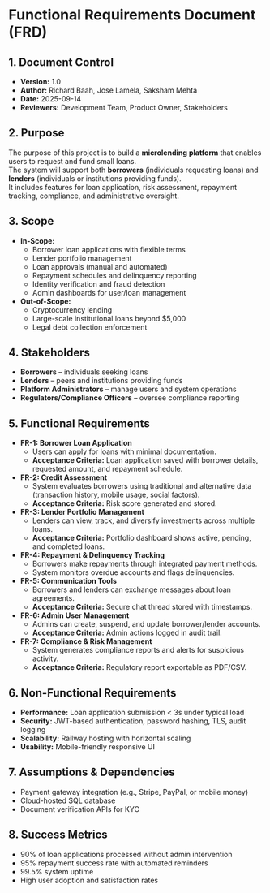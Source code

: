 # Functional Requirements Document (FRD)
## 1. Document Control
- **Version:** 1.0  
- **Author:** Richard Baah, Jose Lamela, Saksham Mehta
- **Date:** 2025-09-14
- **Reviewers:** Development Team, Product Owner, Stakeholders  
## 2. Purpose
The purpose of this project is to build a **microlending platform** that enables users to request and fund small loans.  
The system will support both **borrowers** (individuals requesting loans) and **lenders** (individuals or institutions providing funds).  
It includes features for loan application, risk assessment, repayment tracking, compliance, and administrative oversight.  
## 3. Scope
- **In-Scope:**  
  - Borrower loan applications with flexible terms  
  - Lender portfolio management  
  - Loan approvals (manual and automated)  
  - Repayment schedules and delinquency reporting  
  - Identity verification and fraud detection  
  - Admin dashboards for user/loan management  
- **Out-of-Scope:**  
  - Cryptocurrency lending  
  - Large-scale institutional loans beyond $5,000  
  - Legal debt collection enforcement
## 4. Stakeholders
- **Borrowers** – individuals seeking loans  
- **Lenders** – peers and institutions providing funds  
- **Platform Administrators** – manage users and system operations  
- **Regulators/Compliance Officers** – oversee compliance reporting  
## 5. Functional Requirements
- **FR-1: Borrower Loan Application**  
  - Users can apply for loans with minimal documentation.  
  - **Acceptance Criteria:** Loan application saved with borrower details, requested amount, and repayment schedule.  
- **FR-2: Credit Assessment**  
  - System evaluates borrowers using traditional and alternative data (transaction history, mobile usage, social factors).  
  - **Acceptance Criteria:** Risk score generated and stored.  
- **FR-3: Lender Portfolio Management**  
  - Lenders can view, track, and diversify investments across multiple loans.  
  - **Acceptance Criteria:** Portfolio dashboard shows active, pending, and completed loans.  
- **FR-4: Repayment & Delinquency Tracking**  
  - Borrowers make repayments through integrated payment methods.  
  - System monitors overdue accounts and flags delinquencies.  
- **FR-5: Communication Tools**  
  - Borrowers and lenders can exchange messages about loan agreements.  
  - **Acceptance Criteria:** Secure chat thread stored with timestamps.  
- **FR-6: Admin User Management**  
  - Admins can create, suspend, and update borrower/lender accounts.  
  - **Acceptance Criteria:** Admin actions logged in audit trail.  
- **FR-7: Compliance & Risk Management**  
  - System generates compliance reports and alerts for suspicious activity.  
  - **Acceptance Criteria:** Regulatory report exportable as PDF/CSV.  
## 6. Non-Functional Requirements
- **Performance:** Loan application submission < 3s under typical load  
- **Security:** JWT-based authentication, password hashing, TLS, audit logging  
- **Scalability:** Railway hosting with horizontal scaling  
- **Usability:** Mobile-friendly responsive UI  
## 7. Assumptions & Dependencies
- Payment gateway integration (e.g., Stripe, PayPal, or mobile money)  
- Cloud-hosted SQL database  
- Document verification APIs for KYC  
## 8. Success Metrics
- 90% of loan applications processed without admin intervention  
- 95% repayment success rate with automated reminders  
- 99.5% system uptime  
- High user adoption and satisfaction rates  
